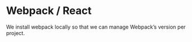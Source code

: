 # Webpack / React

We install webpack locally so that we can manage Webpack’s version per project.

